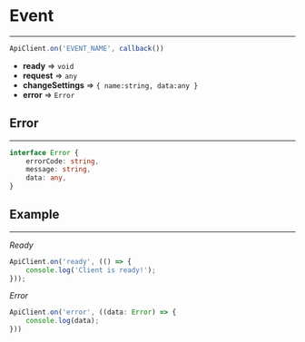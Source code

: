 # Event

-----------

```typescript
ApiClient.on('EVENT_NAME', callback()) 
```

- **ready** => `void`
- **request** => `any`
- **changeSettings** => `{ name:string, data:any }`
- **error** => `Error`

## Error

-----------

```typescript
interface Error {
    errorCode: string,
    message: string,
    data: any,
}
```

## Example

-----------

*Ready*

```typescript
ApiClient.on('ready', (() => {
    console.log('Client is ready!');
}));
```

*Error*

```typescript
ApiClient.on('error', ((data: Error) => {
    console.log(data);
}))
```